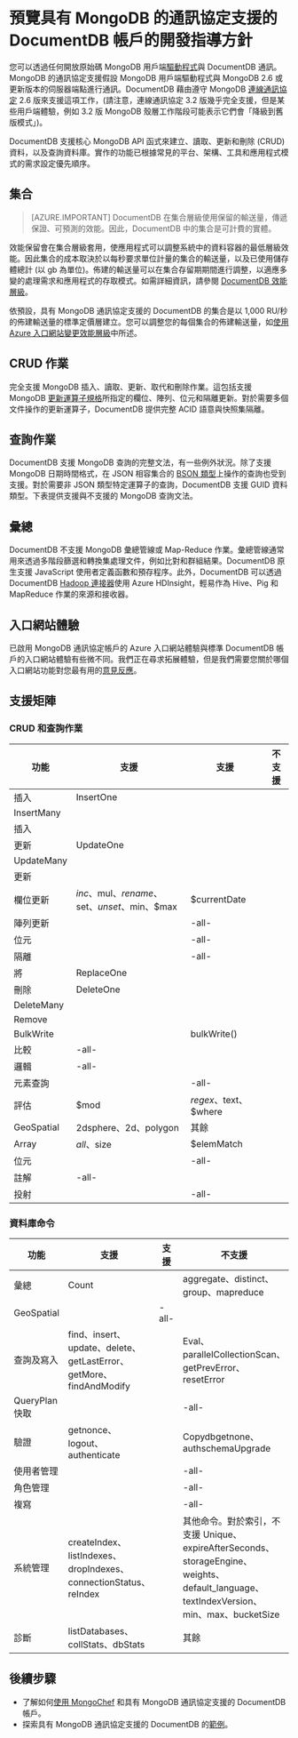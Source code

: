 <properties 
	pageTitle="預覽具有 MongoDB 的通訊協定支援的 DocumentDB 帳戶的開發指導方針 | Microsoft Azure" 
	description="了解預覽具有 MongoDB 的通訊協定支援的 DocumentDB 帳戶的開發指導方針，現在可供預覽" 
	services="documentdb" 
	authors="stephbaron" 
	manager="jhubbard" 
	editor="" 
	documentationCenter=""/>

<tags 
	ms.service="documentdb" 
	ms.workload="data-services" 
	ms.tgt_pltfrm="na" 
	ms.devlang="na" 
	ms.topic="article" 
	ms.date="05/31/2016" 
	ms.author="stbaro"/>

# 預覽具有 MongoDB 的通訊協定支援的 DocumentDB 帳戶的開發指導方針

您可以透過任何開放原始碼 MongoDB 用戶端[驅動程式](https://docs.mongodb.org/ecosystem/drivers/)與 DocumentDB 通訊。MongoDB 的通訊協定支援假設 MongoDB 用戶端驅動程式與 MongoDB 2.6 或更新版本的伺服器端點進行通訊。DocumentDB 藉由遵守 MongoDB [連線通訊協定](https://docs.mongodb.org/manual/reference/mongodb-wire-protocol/) 2.6 版來支援這項工作，(請注意，連線通訊協定 3.2 版幾乎完全支援，但是某些用戶端體驗，例如 3.2 版 MongoDB 殼層工作階段可能表示它們會「降級到舊版模式」)。

DocumentDB 支援核心 MongoDB API 函式來建立、讀取、更新和刪除 (CRUD) 資料，以及查詢資料庫。實作的功能已根據常見的平台、架構、工具和應用程式模式的需求設定優先順序。

## 集合

> [AZURE.IMPORTANT] DocumentDB 在集合層級使用保留的輸送量，傳遞保證、可預測的效能。因此，DocumentDB 中的集合是可計費的實體。

效能保留會在集合層級套用，使應用程式可以調整系統中的資料容器的最低層級效能。因此集合的成本取決於以每秒要求單位計量的集合的輸送量，以及已使用儲存體總計 (以 gb 為單位)。佈建的輸送量可以在集合存留期期間進行調整，以適應多變的處理需求和應用程式的存取模式。如需詳細資訊，請參閱 [DocumentDB 效能層級](documentdb-performance-levels.md)。

依預設，具有 MongoDB 通訊協定支援的 DocumentDB 的集合是以 1,000 RU/秒的佈建輸送量的標準定價層建立。您可以調整您的每個集合的佈建輸送量，如[使用 Azure 入口網站變更效能層級](documentdb-performance-levels.md#changing-performance-levels-using-the-azure-portal)中所述。

## CRUD 作業

完全支援 MongoDB 插入、讀取、更新、取代和刪除作業。這包括支援 MongoDB [更新運算子規格](https://docs.mongodb.org/manual/reference/operator/update/)所指定的欄位、陣列、位元和隔離更新。對於需要多個文件操作的更新運算子，DocumentDB 提供完整 ACID 語意與快照集隔離。

## 查詢作業

DocumentDB 支援 MongoDB 查詢的完整文法，有一些例外狀況。除了支援 MongoDB 日期時間格式，在 JSON 相容集合的 [BSON 類型](https://docs.mongodb.org/manual/reference/bson-types/)上操作的查詢也受到支援。對於需要非 JSON 類型特定運算子的查詢，DocumentDB 支援 GUID 資料類型。下表提供支援與不支援的 MongoDB 查詢文法。

## 彙總

DocumentDB 不支援 MongoDB 彙總管線或 Map-Reduce 作業。彙總管線通常用來透過多階段篩選和轉換集處理文件，例如比對和群組結果。DocumentDB 原生支援 JavaScript 使用者定義函數和預存程序。此外，DocumentDB 可以透過 DocumentDB [Hadoop 連接器](documentdb-run-hadoop-with-hdinsight.md)使用 Azure HDInsight，輕易作為 Hive、Pig 和 MapReduce 作業的來源和接收器。

## 入口網站體驗
已啟用 MongoDB 通訊協定帳戶的 Azure 入口網站體驗與標準 DocumentDB 帳戶的入口網站體驗有些微不同。我們正在尋求拓展體驗，但是我們需要您關於哪個入口網站功能對您最有用的[意見反應](mailto:askdocdb@microsoft.com?subject=DocumentDB%20Protocol%20Support%20for%20MongoDB%20Preview%20Portal%20Experience)。

## 支援矩陣


### CRUD 和查詢作業

功能|支援|支援|不支援 
---|---|---|---
插入|InsertOne| | 
 |InsertMany| | 
 |插入| | 
更新|UpdateOne| | 
 |UpdateMany| | 
 |更新| | 
欄位更新|$inc、$mul、$rename、$set、$unset、$min、$max|$currentDate| 
陣列更新| |-all-| 
位元| |-all-| 
隔離| |-all-| 
將|ReplaceOne| |
刪除|DeleteOne | |
 |DeleteMany| | 
 |Remove| | 
BulkWrite| |bulkWrite()| 
比較|-all-| | 
邏輯|-all-| | 
元素查詢| |-all-| 
評估|$mod|$regex、$text、$where| 
GeoSpatial|2dsphere、2d、polygon|其餘| 
Array|$all、$size|$elemMatch| 
位元| |-all-| 
註解|-all-| | 
投射| |-all-| 


### 資料庫命令

功能|支援|支援|不支援 
---|---|---|---
彙總|Count| |aggregate、distinct、group、mapreduce
GeoSpatial| |-all-| 
查詢及寫入|find、insert、update、delete、getLastError、getMore、findAndModify| |Eval、parallelCollectionScan、getPrevError、resetError
QueryPlan 快取| | |-all-
驗證|getnonce、logout、authenticate| |Copydbgetnone、authschemaUpgrade
使用者管理| | |-all-
角色管理| | |-all-
複寫| | |-all-
系統管理|createIndex、listIndexes、dropIndexes、connectionStatus、reIndex| |其他命令。對於索引，不支援 Unique、expireAfterSeconds、storageEngine、weights、default\_language、textIndexVersion、min、max、bucketSize
診斷|listDatabases、collStats、dbStats| |其餘

## 後續步驟

- 了解如何[使用 MongoChef](documentdb-mongodb-mongochef.md) 和具有 MongoDB 通訊協定支援的 DocumentDB 帳戶。
- 探索具有 MongoDB 通訊協定支援的 DocumentDB 的[範例](documentdb-mongodb-samples.md)。

 

<!---HONumber=AcomDC_0601_2016-->